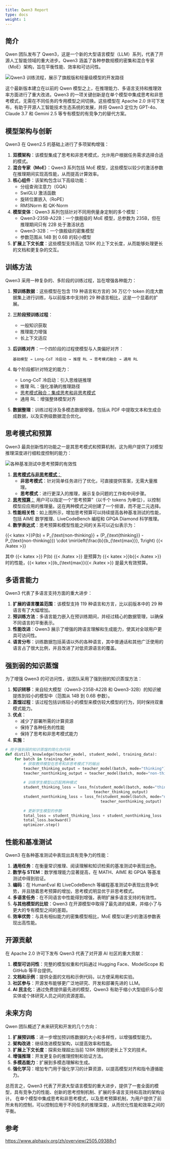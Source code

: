 ```yaml
---
title: Qwen3 Report
type: docs
weight: 1
---
```




## 简介

Qwen 团队发布了 Qwen3，这是一个新的大型语言模型（LLM）系列，代表了开源人工智能领域的重大进步。Qwen3 涵盖了各种参数规模的密集和混合专家（MoE）架构，旨在平衡性能、效率和可访问性。

![Qwen3 训练流程，展示了旗舰版和轻量级模型的开发路径](https://paper-assets.alphaxiv.org/figures/2505.09388/img-0.jpeg)

这个最新版本建立在以前的 Qwen 模型之上，在推理能力、多语言支持和推理效率方面进行了重大改进。Qwen3 的一项关键创新是在单个模型中集成思考和非思考模式，无需在不同任务的专用模型之间切换。这些模型在 Apache 2.0 许可下发布，有助于开源人工智能技术生态系统的发展，并将 Qwen3 定位为 GPT-4o、Claude 3.7 和 Gemini 2.5 等专有模型的有竞争力的替代方案。

## 模型架构与创新

Qwen3 在 Qwen2.5 的基础上进行了多项架构增强：

1. **双模架构**：该模型集成了思考和非思考模式，允许用户根据任务需求选择合适的模式。
2. **混合专家（MoE）**：Qwen3 系列包括 MoE 模型，这些模型以较少的激活参数在推理期间实现高性能，从而提高计算效率。
3. **核心组件**：该架构包含以下高级功能：
   - 分组查询注意力（GQA）
   - SwiGLU 激活函数
   - 旋转位置嵌入（RoPE）
   - RMSNorm 和 QK-Norm
4. **模型变体**：Qwen3 系列包括针对不同用例量身定制的多个模型：
   - Qwen3-235B-A22B：一个旗舰级的 MoE 模型，总参数为 235B，但在推理期间只有 22B 处于激活状态
   - Qwen3-32B：一个旗舰级的密集模型
   - 参数范围从 14B 到 0.6B 的较小模型
5. **扩展上下文长度**：这些模型支持高达 128K 的上下文长度，从而能够处理更长的文档和更复杂的交互。

## 训练方法

Qwen3 采用一种复杂的、多阶段的训练过程，旨在增强各种能力：

1. **预训练数据**：这些模型在包含 119 种语言和方言的 36 万亿个 token 的庞大数据集上进行训练，与以前版本中支持的 29 种语言相比，这是一个显着的扩展。

2. **三阶段预训练过程**：

   - 一般知识获取
   - 推理能力增强
   - 长上下文适应

3. **后训练对齐**：一个四阶段的过程使模型与人类偏好对齐：

   ```
   基础模型 → Long-CoT 冷启动 → 推理 RL → 思考模式融合 → 通用 RL
   ```

1. 每个阶段都针对特定的能力：
   - Long-CoT 冷启动：引入思维链推理
   - 推理 RL：强化准确的推理路径
   - <u>思考模式融合：集成思考和非思考模式</u>
   - 通用 RL：增强整体模型对齐
2. **数据整理**：训练过程涉及多模态数据增强，包括从 PDF 中提取文本和生成合成数据，以及实例级数据混合优化。

## 思考模式和预算

Qwen3 最具创新性的功能之一是其思考模式和预算机制，这为用户提供了对模型推理深度进行细粒度控制的能力：

![各种基准测试中思考预算的有效性](https://paper-assets.alphaxiv.org/figures/2505.09388/img-1.jpeg)

1. <u>**思考模式与非思考模式**：</u>
   - **非思考模式**：针对简单任务进行了优化，可直接提供答案，无需大量推理。
   - **思考模式**：进行更深入的推理，展示复杂问题的工作和中间步骤。
2. <u>**思考预算**：</u> 用户可以指定一个“思考预算”（以千个 tokens 为单位），以控制模型应应用的推理量。这在两种模式之间创建了一个频谱，而不是二元选择。
3. **性能相关性**：如上图所示，增加思考预算可以持续提高各种基准测试的性能，包括 AIME 数学推理、LiveCodeBench 编程和 GPQA Diamond 科学推理。
4. **数学表达式**：思考预算和模型性能之间的关系可以近似表示为：

{{< katex >}}P(b) = P_{\text{non-thinking}} + (P_{\text{thinking}} - P_{\text{non-thinking}}) \cdot \min\left(\frac{b}{b_{\text{max}}}, 1\right) {{< /katex >}} 

其中  {{< katex >}} P(b) {{< /katex >}}  是预算为 {{< katex >}}b{{< /katex >}} 时的性能，{{< katex >}}b_{\text{max}}{{< /katex >}} 是最大有效预算。

## 多语言能力

Qwen3 代表了多语言支持方面的重大进步：

1. **扩展的语言覆盖范围**：该模型支持 119 种语言和方言，比以前版本中的 29 种语言有了大幅增加。
2. **预训练方法**：多语言能力嵌入在预训练期间，并经过精心的数据管理，以确保不同语言的平衡表示。
3. **性能改进**：Qwen3 展示了增强的跨语言理解和生成能力，使其对全球用户更具可访问性。
4. **语言分布**：训练数据包括英语以外的各种语言，其中普通话和其他广泛使用的语言占了很大比例，并且改进了对低资源语言的覆盖。

## 强到弱的知识蒸馏

为了增强 Qwen3 的可访问性，该团队采用了强到弱的知识蒸馏方法：

1. **知识转移**：来自较大模型（Qwen3-235B-A22B 和 Qwen3-32B）的知识被提炼到较小的模型中（范围从 14B 到 0.6B 参数）。
2. **蒸馏过程**：该过程包括训练较小的模型来模仿较大模型的行为，同时保持双重模式能力。
3. **优点**：
   - 减少了部署所需的计算资源
   - 保持了各种任务的性能
   - 保持了思考和非思考模式能力
4. **实施**：

```python
# 用于强到弱的知识蒸馏的简化伪代码
def distill_knowledge(teacher_model, student_model, training_data):
    for batch in training_data:
        # 获取教师模型在思考和非思考模式下的输出
        teacher_thinking_output = teacher_model(batch, mode="thinking")
        teacher_nonthinking_output = teacher_model(batch, mode="non-thinking")
        
        # 训练学生模型以匹配两种模式
        student_thinking_loss = loss_fn(student_model(batch, mode="thinking"), 
                                       teacher_thinking_output)
        student_nonthinking_loss = loss_fn(student_model(batch, mode="non-thinking"), 
                                          teacher_nonthinking_output)
        
        # 更新学生模型的参数
        total_loss = student_thinking_loss + student_nonthinking_loss
        total_loss.backward()
        optimizer.step()
```

## 性能和基准测试

Qwen3 在各种基准测试中表现出具有竞争力的性能：

1. **通用任务**：在衡量常识推理、阅读理解和知识检索的基准测试中表现出色。
2. **数学与 STEM**：数学推理能力显著提高，在 MATH、AIME 和 GPQA 等基准测试中得到验证。
3. **编码**：在 HumanEval 和 LiveCodeBench 等编程基准测试中表现出竞争优势，并且随着思考预算的增加，思考模式明显优于非思考模式。
4. **多语言任务**：在不同语言中性能得到增强，表明扩展多语言支持的有效性。
5. **与其他模型的比较**：Qwen3 在开源模型中取得了最先进的结果，并缩小了与更大的专有模型之间的差距。
6. **效率优势**：与具有相似能力的密集模型相比，MoE 模型以更少的激活参数表现出高性能。

## 开源贡献

在 Apache 2.0 许可下发布 Qwen3 代表了对开源 AI 社区的重大贡献：

1. **模型可访问性**：完整的模型权重和代码通过 Hugging Face、ModelScope 和 GitHub 等平台提供。
2. **文档和示例**：提供全面的文档和示例代码，以方便采用和实验。
3. **社区参与**：开源发布能够更广泛地研究、开发和部署先进的 LLM。
4. **AI 民主化**：通过免费提供最先进的模型，Qwen3 有助于缩小大型组织与小型实体或个体研究人员之间的资源差距。

## 未来方向

Qwen 团队概述了未来研究和开发的几个方向：

1. **扩展预训练**：进一步增加预训练数据的大小和多样性，以增强模型能力。
2. **架构改进**：继续改进模型架构，以提高效率和性能。
3. **扩展上下文长度**：探索处理超出当前 128K 限制的更长上下文的技术。
4. **增强推理**：开发更复杂的推理控制和验证方法。
5. **多模态能力**：扩展到多模态理解和生成。
6. **强化学习**：增加专门用于强化学习的计算资源，以提高模型对齐和指令遵循能力。

总而言之，Qwen3 代表了开源大型语言模型的重大进步，提供了一套全面的模型，具有竞争力的性能、创新的思考控制机制、扩展的多语言支持和高效的架构设计。 在单个模型中集成思考和非思考模式，以及思考预算机制，为用户提供了前所未有的控制，可以控制应用于不同任务的推理深度，从而优化性能和效率之间的平衡。



## 参考
https://www.alphaxiv.org/zh/overview/2505.09388v1
